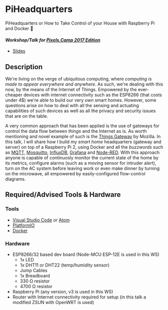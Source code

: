# PiHeadquarters

PiHeadquarters or How to Take Control of your House with Raspberry Pi and Docker :whale:

#### _Workshop/Talk for [Pixels.Camp 2017 Edition](http://pixels.camp/)_

- [Slides](https://speakerdeck.com/jpdias/piheadquarters-or-how-to-take-control-of-your-house-with-raspberry-pi-and-docker)

## Description

We're living on the verge of ubiquitous computing, where _computing is made to appear everywhere and anywhere_. As such, we're dealing with this now, by the means of the Internet of Things. Empowered by the ever-cheaper devices with internet connectivity such as the ESP8266 (that costs under 4$) we're able to build our very _own_ smart homes. However, some questions arise on how to deal with all the sensing and actuating capabilities of such devices as well as all the privacy and security issues that are on the table. 

A very common approach that has been applied is the use of gateways for control the data flow between _things_ and the Internet as is. As worth mentioning and novel example of such is the [Things Gateway](https://iot.mozilla.org/gateway/) by Mozilla. In this talk, I will share how I build my _smart home_ headquarters (gateway and server) on top of a Raspberry Pi 2, using Docker and all the _buzzwords_ such as [MQTT](http://mqtt.org/), [Mosquitto](https://mosquitto.org/), [InfluxDB](https://www.influxdata.com/time-series-platform/influxdb/), [Grafana](https://grafana.com/) and [Node-RED](https://nodered.org/). With this approach anyone is capable of continuosly monitor the current state of the home by its metrics, configure alarms (such as a moving sensor for intruder alert), turn on the AC system before leaving work or even make dinner by turning on the microwave, all empowered by easily-configured flow-control diagrams.


## Required/Advised Tools & Hardware

### Tools

- [Visual Studio Code](https://code.visualstudio.com/) _or_ [Atom](https://atom.io/) 
- [PlatformIO](http://platformio.org/)
- [Docker](https://www.docker.com/)

### Hardware

- ESP8266/32 based dev board (Node-MCU ESP-12E is used in this WS)
    - 1x LED
    - 1x DHT11 or DHT22 (temp/humidity sensor)
    - Jump Cables
    - 1x Breadboard
    - 330 Ω resistor
    - 4700 Ω resistor
- Raspberry Pi (any version, v3 is used in this WS)
- Router with Internet connectivity required for setup (in this talk a modified ZSUN with OpenWRT is used)
